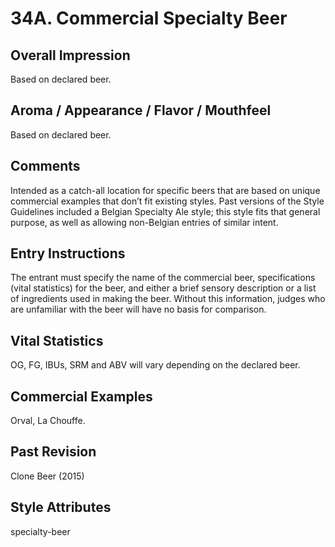 # 34A. Commercial Specialty Beer

## Overall Impression

Based on declared beer.

## Aroma / Appearance / Flavor / Mouthfeel

Based on declared beer.

## Comments

Intended as a catch-all location for specific beers that are based on unique commercial examples that don’t fit existing styles. Past versions of the Style Guidelines included a Belgian Specialty Ale style; this style fits that general purpose, as well as allowing non-Belgian entries of similar intent.

## Entry Instructions

The entrant must specify the name of the commercial beer, specifications (vital statistics) for the beer, and either a brief sensory description or a list of ingredients used in making the beer. Without this information, judges who are unfamiliar with the beer will have no basis for comparison.

## Vital Statistics

OG, FG, IBUs, SRM and ABV will vary depending on the declared beer.

## Commercial Examples

Orval, La Chouffe.

## Past Revision

Clone Beer (2015)

## Style Attributes

specialty-beer